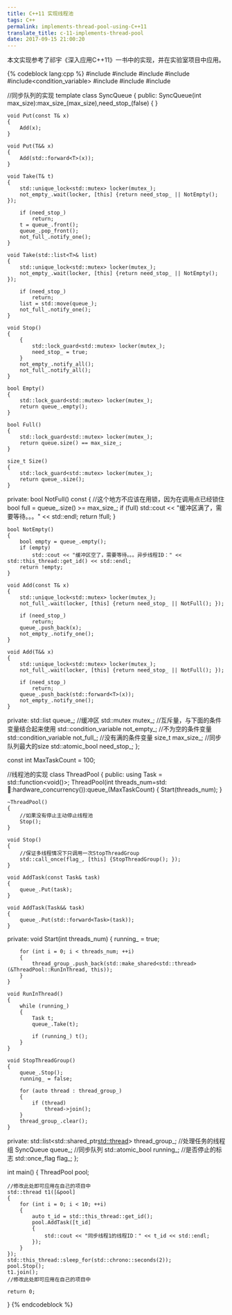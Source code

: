 ```yaml
---
title: C++11 实现线程池
tags: C++
permalink: implements-thread-pool-using-C++11
translate_title: c-11-implements-thread-pool
date: 2017-09-15 21:00:20
---
```


本文实现参考了祁宇《深入应用C++11》一书中的实现，并在实验室项目中应用。
<!--more-->
{% codeblock  lang:cpp %} 
#include<thread>
#include<iostream>
#include<list>
#include<mutex>
#include<condition_variable>
#include<functional>
#include<memory>
#include<atomic>

//同步队列的实现
template<class T>
class SyncQueue
{
public:
	SyncQueue(int max_size):max_size_(max_size),need_stop_(false)
	{
	}

	void Put(const T& x)
	{
		Add(x);
	}

	void Put(T&& x)
	{
		Add(std::forward<T>(x));
	}

	void Take(T& t)
	{
		std::unique_lock<std::mutex> locker(mutex_);
		not_empty_.wait(locker, [this] {return need_stop_ || NotEmpty(); });

		if (need_stop_)
			return;
		t = queue_.front();
		queue_.pop_front();
		not_full_.notify_one();
	}

	void Take(std::list<T>& list)
	{
		std::unique_lock<std::mutex> locker(mutex_);
		not_empty_.wait(locker, [this] {return need_stop_ || NotEmpty(); });

		if (need_stop_)
			return;
		list = std::move(queue_);
		not_full_.notify_one();
	}

	void Stop()
	{
		{
			std::lock_guard<std::mutex> locker(mutex_);
			need_stop_ = true;
		}
		not_empty_.notify_all();
		not_full_.notify_all();
	}

	bool Empty()
	{
		std::lock_guard<std::mutex> locker(mutex_);
		return queue_.empty();
	}

	bool Full()
	{
		std::lock_guard<std::mutex> locker(mutex_);
		return queue.size() == max_size_;
	}

	size_t Size()
	{
		std::lock_guard<std::mutex> locker(mutex_);
		return queue_.size();
	}

private:
	bool NotFull() const
	{
		//这个地方不应该在用锁，因为在调用点已经锁住
		bool full = queue_.size() >= max_size_;
		if (full)
			std::cout << "缓冲区满了，需要等待。。。" << std::endl;
		return !full;
	}

	bool NotEmpty()
	{
		bool empty = queue_.empty();
		if (empty)
			std::cout << "缓冲区空了，需要等待。。。异步线程ID：" << std::this_thread::get_id() << std::endl;
		return !empty;
	}

	void Add(const T& x)
	{
		std::unique_lock<std::mutex> locker(mutex_);
		not_full_.wait(locker, [this] {return need_stop_ || NotFull(); });

		if (need_stop_)
			return;
		queue_.push_back(x);
		not_empty_.notify_one();
	}

	void Add(T&& x)
	{
		std::unique_lock<std::mutex> locker(mutex_);
		not_full_.wait(locker, [this] {return need_stop_ || NotFull(); });

		if (need_stop_)
			return;
		queue_.push_back(std::forward<T>(x));
		not_empty_.notify_one();
	}
private:
	std::list<T> queue_;  //缓冲区
	std::mutex	mutex_;	//互斥量，与下面的条件变量结合起来使用
	std::condition_variable not_empty_;  //不为空的条件变量
	std::condition_variable not_full_;   //没有满的条件变量
	size_t max_size_; //同步队列最大的size
	std::atomic_bool need_stop_;
};


const int MaxTaskCount = 100;

//线程池的实现
class ThreadPool
{
public:
	using Task = std::function<void()>;
	ThreadPool(int threads_num=std::thread::hardware_concurrency()):queue_(MaxTaskCount)
	{
		Start(threads_num);
	}

	~ThreadPool()
	{
		//如果没有停止主动停止线程池
		Stop();
	}

	void Stop()
	{
		//保证多线程情况下只调用一次StopThreadGroup
		std::call_once(flag_, [this] {StopThreadGroup(); });
	}

	void AddTask(const Task& task)
	{
		queue_.Put(task);
	}

	void AddTask(Task&& task)
	{
		queue_.Put(std::forward<Task>(task));
	}
private:
	void Start(int threads_num)
	{
		running_ = true;

		for (int i = 0; i < threads_num; ++i)
		{
			thread_group_.push_back(std::make_shared<std::thread>(&ThreadPool::RunInThread, this));
		}
	}

	void RunInThread()
	{
		while (running_)
		{
			Task t;
			queue_.Take(t);

			if (running_) t();
		}
	}

	void StopThreadGroup()
	{
		queue_.Stop();
		running_ = false;

		for (auto thread : thread_group_)
		{
			if (thread)
				thread->join();
		}
		thread_group_.clear();
	}
private:
	std::list<std::shared_ptr<std::thread>> thread_group_; //处理任务的线程组
	SyncQueue<Task> queue_; //同步队列
	std::atomic_bool running_; //是否停止的标志
	std::once_flag	flag_;
};


int main()
{
	ThreadPool pool;
    
    //修改此处即可应用在自己的项目中
	std::thread t1([&pool] 
	{
		for (int i = 0; i < 10; ++i)
		{
			auto t_id = std::this_thread::get_id();
			pool.AddTask([t_id]
			{
				std::cout << "同步线程1的线程ID：" << t_id << std::endl;
			});
		}
	});
	std::this_thread::sleep_for(std::chrono::seconds(2));
	pool.Stop();
	t1.join();
    //修改此处即可应用在自己的项目中

	return 0;
}
{% endcodeblock %}  
